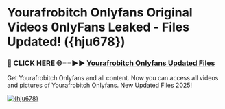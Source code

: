 # Yourafrobitch Onlyfans Original Videos 0nlyFans Leaked - Files Updated! ({hju678})

<h3>🔴 CLICK HERE 🌐==►► <a href="https://tinyurl.com/ms9xzufz" rel="nofollow">Yourafrobitch Onlyfans Updated Files</a></h3>

Get Yourafrobitch Onlyfans and all content. Now you can access all videos and pictures of Yourafrobitch Onlyfans. New Updated Files 2025!

[![{hju678}](https://i.imgur.com/PQ7UWWw.gif)](https://tinyurl.com/ms9xzufz)